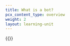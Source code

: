 ```yaml
---
title: What is a bot?
pcx_content_type: overview
weight: 2
layout: learning-unit
---
```


{{<render file="../../dns/_partials/_ssltls-subdomains.md">}}